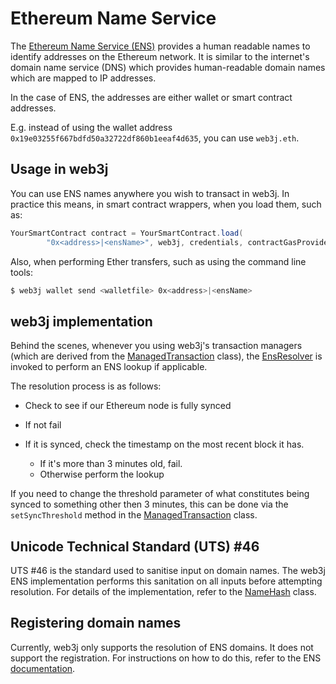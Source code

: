 Ethereum Name Service
=====================

The [Ethereum Name Service (ENS)](https://ens.domains) provides a human readable names to identify addresses on the Ethereum network. It is similar to the internet's domain name service (DNS) which provides human-readable domain names which are mapped to IP addresses.

In the case of ENS, the addresses are either wallet or smart contract addresses.

E.g. instead of using the wallet address `0x19e03255f667bdfd50a32722df860b1eeaf4d635`, you can use `web3j.eth`.

Usage in web3j
--------------

You can use ENS names anywhere you wish to transact in web3j. In practice this means, in smart contract wrappers, when you load them, such as:

```java
YourSmartContract contract = YourSmartContract.load(
        "0x<address>|<ensName>", web3j, credentials, contractGasProvider);
```

Also, when performing Ether transfers, such as using the command line
tools:

``` bash
$ web3j wallet send <walletfile> 0x<address>|<ensName>
```

web3j implementation 
--------------------

Behind the scenes, whenever you using web3j's transaction managers (which are derived from the
[ManagedTransaction](https://github.com/web3j/web3j/blob/master/core/src/main/java/org/web3j/tx/ManagedTransaction.java) class), the [EnsResolver](https://github.com/web3j/web3j/blob/master/core/src/main/java/org/web3j/ens/EnsResolver.java) is invoked to perform an ENS lookup if applicable.

The resolution process is as follows:

-   Check to see if our Ethereum node is fully synced
-   If not fail
-   If it is synced, check the timestamp on the most recent block it has.

    - If it's more than 3 minutes old, fail.
    - Otherwise perform the lookup

If you need to change the threshold parameter of what constitutes being synced to something other then 3 minutes, this can be done via the `setSyncThreshold` method in the [ManagedTransaction](https://github.com/web3j/web3j/blob/master/core/src/main/java/org/web3j/tx/ManagedTransaction.java) class.

Unicode Technical Standard (UTS) \#46
-------------------------------------

UTS #46 is the standard used to sanitise input on domain names. The web3j ENS implementation performs this sanitation on all inputs before attempting resolution. For details of the implementation, refer to the [NameHash](https://github.com/web3j/web3j/blob/master/core/src/main/java/org/web3j/ens/NameHash.java) class.

Registering domain names
------------------------

Currently, web3j only supports the resolution of ENS domains. It does not support the registration. For instructions on how to do this, refer to the ENS [documentation](https://docs.ens.domains/).

